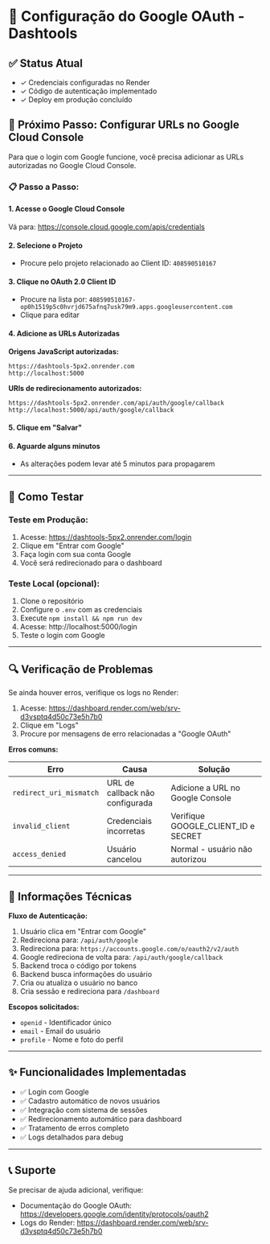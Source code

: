 # 🔐 Configuração do Google OAuth - Dashtools

## ✅ Status Atual

- ✓ Credenciais configuradas no Render
- ✓ Código de autenticação implementado
- ✓ Deploy em produção concluído

## 🚀 Próximo Passo: Configurar URLs no Google Cloud Console

Para que o login com Google funcione, você precisa adicionar as URLs autorizadas no Google Cloud Console.

### 📋 Passo a Passo:

#### 1. Acesse o Google Cloud Console
Vá para: https://console.cloud.google.com/apis/credentials

#### 2. Selecione o Projeto
- Procure pelo projeto relacionado ao Client ID: `408590510167`

#### 3. Clique no OAuth 2.0 Client ID
- Procure na lista por: `408590510167-op0h1519p5c0hvrjd675afnq7usk79m9.apps.googleusercontent.com`
- Clique para editar

#### 4. Adicione as URLs Autorizadas

**Origens JavaScript autorizadas:**
```
https://dashtools-5px2.onrender.com
http://localhost:5000
```

**URIs de redirecionamento autorizados:**
```
https://dashtools-5px2.onrender.com/api/auth/google/callback
http://localhost:5000/api/auth/google/callback
```

#### 5. Clique em "Salvar"

#### 6. Aguarde alguns minutos
- As alterações podem levar até 5 minutos para propagarem

---

## 🧪 Como Testar

### Teste em Produção:

1. Acesse: https://dashtools-5px2.onrender.com/login
2. Clique em "Entrar com Google"
3. Faça login com sua conta Google
4. Você será redirecionado para o dashboard

### Teste Local (opcional):

1. Clone o repositório
2. Configure o `.env` com as credenciais
3. Execute `npm install && npm run dev`
4. Acesse: http://localhost:5000/login
5. Teste o login com Google

---

## 🔍 Verificação de Problemas

Se ainda houver erros, verifique os logs no Render:

1. Acesse: https://dashboard.render.com/web/srv-d3vsptq4d50c73e5h7b0
2. Clique em "Logs"
3. Procure por mensagens de erro relacionadas a "Google OAuth"

**Erros comuns:**

| Erro | Causa | Solução |
|------|-------|---------|
| `redirect_uri_mismatch` | URL de callback não configurada | Adicione a URL no Google Console |
| `invalid_client` | Credenciais incorretas | Verifique GOOGLE_CLIENT_ID e SECRET |
| `access_denied` | Usuário cancelou | Normal - usuário não autorizou |

---

## 📝 Informações Técnicas

**Fluxo de Autenticação:**

1. Usuário clica em "Entrar com Google"
2. Redireciona para: `/api/auth/google`
3. Redireciona para: `https://accounts.google.com/o/oauth2/v2/auth`
4. Google redireciona de volta para: `/api/auth/google/callback`
5. Backend troca o código por tokens
6. Backend busca informações do usuário
7. Cria ou atualiza o usuário no banco
8. Cria sessão e redireciona para `/dashboard`

**Escopos solicitados:**
- `openid` - Identificador único
- `email` - Email do usuário
- `profile` - Nome e foto do perfil

---

## ✨ Funcionalidades Implementadas

- ✅ Login com Google
- ✅ Cadastro automático de novos usuários
- ✅ Integração com sistema de sessões
- ✅ Redirecionamento automático para dashboard
- ✅ Tratamento de erros completo
- ✅ Logs detalhados para debug

---

## 📞 Suporte

Se precisar de ajuda adicional, verifique:
- Documentação do Google OAuth: https://developers.google.com/identity/protocols/oauth2
- Logs do Render: https://dashboard.render.com/web/srv-d3vsptq4d50c73e5h7b0

